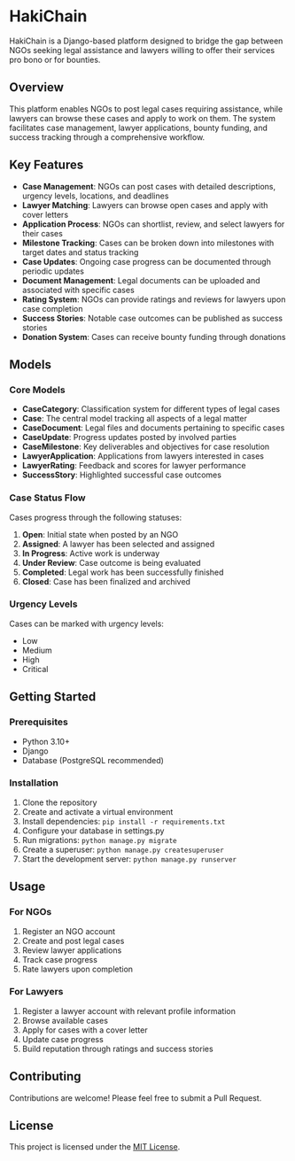 # HakiChain


HakiChain is a Django-based platform designed to bridge the gap between NGOs seeking legal assistance and lawyers willing to offer their services pro bono or for bounties.

## Overview

This platform enables NGOs to post legal cases requiring assistance, while lawyers can browse these cases and apply to work on them. The system facilitates case management, lawyer applications, bounty funding, and success tracking through a comprehensive workflow.

## Key Features

- **Case Management**: NGOs can post cases with detailed descriptions, urgency levels, locations, and deadlines
- **Lawyer Matching**: Lawyers can browse open cases and apply with cover letters
- **Application Process**: NGOs can shortlist, review, and select lawyers for their cases
- **Milestone Tracking**: Cases can be broken down into milestones with target dates and status tracking
- **Case Updates**: Ongoing case progress can be documented through periodic updates
- **Document Management**: Legal documents can be uploaded and associated with specific cases
- **Rating System**: NGOs can provide ratings and reviews for lawyers upon case completion
- **Success Stories**: Notable case outcomes can be published as success stories
- **Donation System**: Cases can receive bounty funding through donations

## Models

### Core Models

- **CaseCategory**: Classification system for different types of legal cases
- **Case**: The central model tracking all aspects of a legal matter
- **CaseDocument**: Legal files and documents pertaining to specific cases
- **CaseUpdate**: Progress updates posted by involved parties
- **CaseMilestone**: Key deliverables and objectives for case resolution
- **LawyerApplication**: Applications from lawyers interested in cases
- **LawyerRating**: Feedback and scores for lawyer performance
- **SuccessStory**: Highlighted successful case outcomes

### Case Status Flow

Cases progress through the following statuses:
1. **Open**: Initial state when posted by an NGO
2. **Assigned**: A lawyer has been selected and assigned
3. **In Progress**: Active work is underway
4. **Under Review**: Case outcome is being evaluated
5. **Completed**: Legal work has been successfully finished
6. **Closed**: Case has been finalized and archived

### Urgency Levels

Cases can be marked with urgency levels:
- Low
- Medium
- High
- Critical

## Getting Started

### Prerequisites

- Python 3.10+
- Django
- Database (PostgreSQL recommended)

### Installation

1. Clone the repository
2. Create and activate a virtual environment
3. Install dependencies: `pip install -r requirements.txt`
4. Configure your database in settings.py
5. Run migrations: `python manage.py migrate`
6. Create a superuser: `python manage.py createsuperuser`
7. Start the development server: `python manage.py runserver`

## Usage

### For NGOs

1. Register an NGO account
2. Create and post legal cases
3. Review lawyer applications
4. Track case progress
5. Rate lawyers upon completion

### For Lawyers

1. Register a lawyer account with relevant profile information
2. Browse available cases
3. Apply for cases with a cover letter
4. Update case progress
5. Build reputation through ratings and success stories

## Contributing

Contributions are welcome! Please feel free to submit a Pull Request.

## License

This project is licensed under the [MIT License](LICENSE).